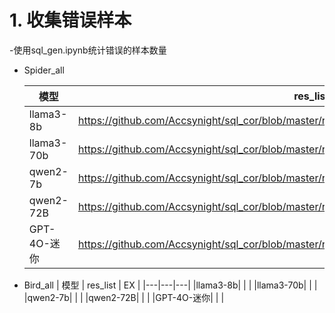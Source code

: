 # 1. 收集错误样本

-使用sql_gen.ipynb统计错误的样本数量

  - Spider_all
  
    | 模型 | res_list | EX |
    |---|---|---|
    |llama3-8b|https://github.com/Accsynight/sql_cor/blob/master/results/sql_incor/llama3_8b_spider_incor.json|0.6379138660692059|
    |llama3-70b|https://github.com/Accsynight/sql_cor/blob/master/results/sql_incor/llama3_70b_spider_incor.json|0.6422703510082151|
    |qwen2-7b|https://github.com/Accsynight/sql_cor/blob/master/results/sql_incor/qwen2_7b_spider_incor.json|0.6269604182225541|
    |qwen2-72B|https://github.com/Accsynight/sql_cor/blob/master/results/sql_incor/qwen2_72b_spider_incor.json|0.7468259895444361|
    |GPT-4O-迷你|https://github.com/Accsynight/sql_cor/blob/master/results/sql_incor/gpt_4o_mini_spider_incor.json|0.7259148618371919|

  - Bird_all
    | 模型 | res_list | EX |
    |---|---|---|
    |llama3-8b| | |
    |llama3-70b| | |
    |qwen2-7b| | |
    |qwen2-72B| | |
    |GPT-4O-迷你| | |
